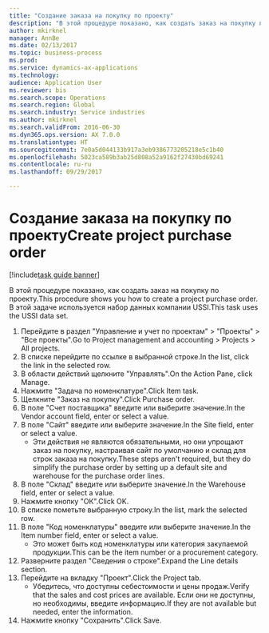```yaml
--- 
title: "Создание заказа на покупку по проекту"
description: "В этой процедуре показано, как создать заказ на покупку по проекту."
author: mkirknel
manager: AnnBe
ms.date: 02/13/2017
ms.topic: business-process
ms.prod: 
ms.service: dynamics-ax-applications
ms.technology: 
audience: Application User
ms.reviewer: bis
ms.search.scope: Operations
ms.search.region: Global
ms.search.industry: Service industries
ms.author: mkirknel
ms.search.validFrom: 2016-06-30
ms.dyn365.ops.version: AX 7.0.0
ms.translationtype: HT
ms.sourcegitcommit: 7e0a5d044133b917a3eb9386773205218e5c1b40
ms.openlocfilehash: 5023ca589b3ab25d808a52a9162f27430bd69241
ms.contentlocale: ru-ru
ms.lasthandoff: 09/29/2017

---
```

# <a name="create-project-purchase-order"></a><span data-ttu-id="4d0d3-103">Создание заказа на покупку по проекту</span><span class="sxs-lookup"><span data-stu-id="4d0d3-103">Create project purchase order</span></span>

[!include[task guide banner](../../includes/task-guide-banner.md)]

<span data-ttu-id="4d0d3-104">В этой процедуре показано, как создать заказ на покупку по проекту.</span><span class="sxs-lookup"><span data-stu-id="4d0d3-104">This procedure shows you how to create a project purchase order.</span></span> <span data-ttu-id="4d0d3-105">В этой задаче используется набор данных компании USSI.</span><span class="sxs-lookup"><span data-stu-id="4d0d3-105">This task uses the USSI data set.</span></span>

1. <span data-ttu-id="4d0d3-106">Перейдите в раздел "Управление и учет по проектам" > "Проекты" > "Все проекты".</span><span class="sxs-lookup"><span data-stu-id="4d0d3-106">Go to Project management and accounting > Projects > All projects.</span></span>
2. <span data-ttu-id="4d0d3-107">В списке перейдите по ссылке в выбранной строке.</span><span class="sxs-lookup"><span data-stu-id="4d0d3-107">In the list, click the link in the selected row.</span></span>
3. <span data-ttu-id="4d0d3-108">В области действий щелкните "Управлять".</span><span class="sxs-lookup"><span data-stu-id="4d0d3-108">On the Action Pane, click Manage.</span></span>
4. <span data-ttu-id="4d0d3-109">Нажмите "Задача по номенклатуре".</span><span class="sxs-lookup"><span data-stu-id="4d0d3-109">Click Item task.</span></span>
5. <span data-ttu-id="4d0d3-110">Щелкните "Заказ на покупку".</span><span class="sxs-lookup"><span data-stu-id="4d0d3-110">Click Purchase order.</span></span>
6. <span data-ttu-id="4d0d3-111">В поле "Счет поставщика" введите или выберите значение.</span><span class="sxs-lookup"><span data-stu-id="4d0d3-111">In the Vendor account field, enter or select a value.</span></span>
7. <span data-ttu-id="4d0d3-112">В поле "Сайт" введите или выберите значение.</span><span class="sxs-lookup"><span data-stu-id="4d0d3-112">In the Site field, enter or select a value.</span></span>
    * <span data-ttu-id="4d0d3-113">Эти действия не являются обязательными, но они упрощают заказ на покупку, настраивая сайт по умолчанию и склад для строк заказа на покупку.</span><span class="sxs-lookup"><span data-stu-id="4d0d3-113">These steps aren't required, but they do simplify the purchase order by setting up a default site and warehouse for the purchase order lines.</span></span>  
8. <span data-ttu-id="4d0d3-114">В поле "Склад" введите или выберите значение.</span><span class="sxs-lookup"><span data-stu-id="4d0d3-114">In the Warehouse field, enter or select a value.</span></span>
9. <span data-ttu-id="4d0d3-115">Нажмите кнопку "OК".</span><span class="sxs-lookup"><span data-stu-id="4d0d3-115">Click OK.</span></span>
10. <span data-ttu-id="4d0d3-116">В списке пометьте выбранную строку.</span><span class="sxs-lookup"><span data-stu-id="4d0d3-116">In the list, mark the selected row.</span></span>
11. <span data-ttu-id="4d0d3-117">В поле "Код номенклатуры" введите или выберите значение.</span><span class="sxs-lookup"><span data-stu-id="4d0d3-117">In the Item number field, enter or select a value.</span></span>
    * <span data-ttu-id="4d0d3-118">Это может быть код номенклатуры или категория закупаемой продукции.</span><span class="sxs-lookup"><span data-stu-id="4d0d3-118">This can be the item number or a procurement category.</span></span>  
12. <span data-ttu-id="4d0d3-119">Разверните раздел "Сведения о строке".</span><span class="sxs-lookup"><span data-stu-id="4d0d3-119">Expand the Line details section.</span></span>
13. <span data-ttu-id="4d0d3-120">Перейдите на вкладку "Проект".</span><span class="sxs-lookup"><span data-stu-id="4d0d3-120">Click the Project tab.</span></span>
    * <span data-ttu-id="4d0d3-121">Убедитесь, что доступны себестоимости и цены продаж.</span><span class="sxs-lookup"><span data-stu-id="4d0d3-121">Verify that the sales and cost prices are available.</span></span> <span data-ttu-id="4d0d3-122">Если они не доступны, но необходимы, введите информацию.</span><span class="sxs-lookup"><span data-stu-id="4d0d3-122">If they are not available but needed, enter the information.</span></span>  
14. <span data-ttu-id="4d0d3-123">Нажмите кнопку "Сохранить".</span><span class="sxs-lookup"><span data-stu-id="4d0d3-123">Click Save.</span></span>


